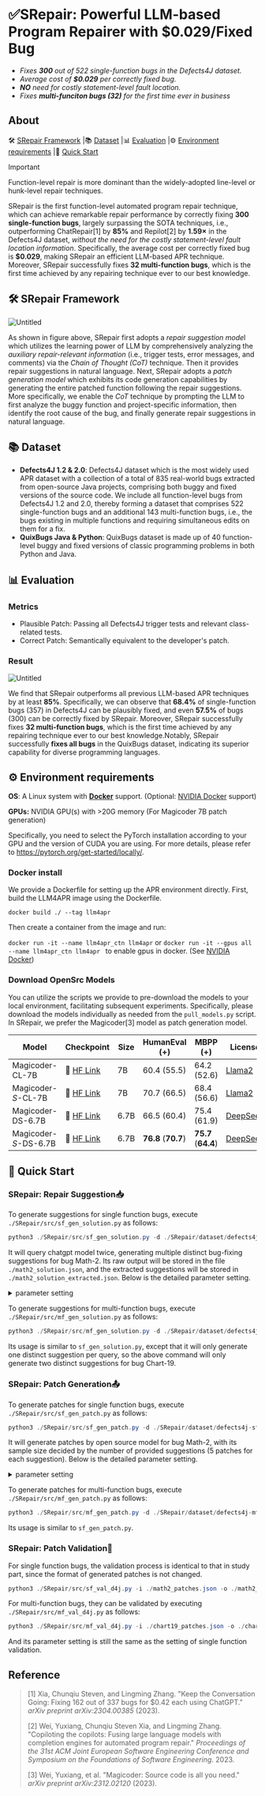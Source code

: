 # ✅SRepair: Powerful LLM-based Program Repairer with $0.029/Fixed Bug

- *Fixes **300** out of 522 single-function bugs in the Defects4J dataset.*
- *Average cost of **$0.029** per correctly fixed bug.*
- ***NO** need for costly statement-level fault location.*
- *Fixes **multi-funciton bugs (32)** for the first time ever in business*

## About

<p align="left">
🛠️&nbsp;<a href="#%EF%B8%8F-srepair-framework">SRepair Framework</a>
|📚&nbsp;<a href="#-dataset">Dataset</a>
|📊&nbsp;<a href="#-evaluation">Evaluation</a>
|⚙️&nbsp;<a href="#%EF%B8%8F-environment-requirements">Environment requirements</a>
|🚀&nbsp;<a href="#-quick-start">Quick Start</a>
</p>

> [!IMPORTANT]
> Function-level repair is more dominant than the widely-adopted line-level or hunk-level repair techniques.

SRepair is the first function-level automated program repair technique, which can achieve remarkable repair performance by correctly fixing **300 single-function bugs**, largely surpassing the SOTA techniques, i.e., outperforming ChatRepair[1] by **85%** and Repilot[2] by **1.59×** in the Defects4J dataset, *without the need for the costly statement-level fault location information*. Specifically, the average cost per correctly fixed bug is **$0.029**, making SRepair an efficient LLM-based APR technique. Moreover, SRepair successfully fixes **32 multi-function bugs**, which is the first time achieved by any repairing technique ever to our best knowledge.

## 🛠️ SRepair Framework

![Untitled](./resource/SRepair_framework.png)

As shown in figure above, SRepair first adopts a *repair suggestion mode*l which utilizes the learning power of LLM by comprehensively analyzing the *auxiliary repair-relevant information* (i.e., trigger tests, error messages, and comments) via the *Chain of Thought (CoT)* technique. Then it provides repair suggestions in natural language. Next, SRepair adopts a *patch generation model* which exhibits its code generation capabilities by generating the entire patched function following the repair suggestions. More specifically, we enable the *CoT* technique by prompting the LLM to first analyze the buggy function and project-specific information, then identify the root cause of the bug, and finally generate repair suggestions in natural language.

## 📚 Dataset 

- **Defects4J 1.2 & 2.0**: Defects4J dataset which is the most widely used APR dataset with a collection of a total of 835 real-world bugs extracted from open-source Java projects, comprising both buggy and fixed versions of the source code. We include all function-level bugs from Defects4J 1.2 and 2.0, thereby forming a dataset that comprises 522 single-function bugs and an additional 143 multi-function bugs, i.e., the bugs existing in multiple functions and requiring simultaneous edits on them for a fix.
- **QuixBugs Java & Python**: QuixBugs dataset is made up of 40 function-level buggy and fixed versions of classic programming problems in both Python and Java.

## 📊 Evaluation

### Metrics

- Plausible Patch: Passing all Defects4J trigger tests and relevant class-related tests.
- Correct Patch: Semantically equivalent to the developer's patch.

### Result

![Untitled](./resource/SRepair_SF.png)

We find that SRepair outperforms all previous LLM-based APR techniques by at least **85%**. Specifically, we can observe that **68.4%** of single-function bugs (357) in Defects4J can be plausibly fixed, and even **57.5%** of bugs (300) can be correctly fixed by SRepair. Moreover, SRepair successfully fixes **32 multi-function bugs**, which is the first time achieved by any repairing technique ever to our best knowledge.Notably, SRepair successfully **fixes all bugs** in the QuixBugs dataset, indicating its superior capability for diverse programming languages.


## ⚙️ Environment requirements

**OS**: A Linux system with **[Docker](https://docs.docker.com/engine/install/)** support. (Optional: [NVIDIA Docker](https://github.com/NVIDIA/nvidia-docker) support)

**GPUs:** NVIDIA GPU(s) with >20G memory (For Magicoder 7B patch generation)

Specifically, you need to select the PyTorch installation according to your GPU and the version of CUDA you are using. For more details, please refer to https://pytorch.org/get-started/locally/.

### Docker install

We provide a Dockerfile for setting up the APR environment directly. First, build the LLM4APR image using the Dockerfile.

```docker build ./ --tag llm4apr```

Then create a container from the image and run:

```docker run -it --name llm4apr_ctn llm4apr```
or 
```docker run -it --gpus all --name llm4apr_ctn llm4apr ```
to enable gpus in docker. (See [NVIDIA Docker](https://github.com/NVIDIA/nvidia-docker))

### Download OpenSrc Models

You can utilize the scripts we provide to pre-download the models to your local environment, facilitating subsequent experiments. Specifically, please download the models individually as needed from the `pull_models.py` script. In SRepair, we prefer the Magicoder[3] model as patch generation model.

| Model                 | Checkpoint                                                   | Size | HumanEval (+)       | MBPP (+)            | License                                                      |
| --------------------- | ------------------------------------------------------------ | ---- | ------------------- | ------------------- | ------------------------------------------------------------ |
| Magicoder-CL-7B       | 🤗 [HF Link](https://huggingface.co/ise-uiuc/Magicoder-CL-7B) | 7B   | 60.4 (55.5)         | 64.2 (52.6)         | [Llama2](https://ai.meta.com/llama/license/)                 |
| Magicoder-*S*-CL-7B   | 🤗 [HF Link](https://huggingface.co/ise-uiuc/Magicoder-S-CL-7B) | 7B   | 70.7 (66.5)         | 68.4 (56.6)         | [Llama2](https://ai.meta.com/llama/license/)                 |
| Magicoder-DS-6.7B     | 🤗 [HF Link](https://huggingface.co/ise-uiuc/Magicoder-DS-6.7B) | 6.7B | 66.5 (60.4)         | 75.4 (61.9)         | [DeepSeek](https://github.com/deepseek-ai/DeepSeek-Coder/blob/main/LICENSE-MODEL) |
| Magicoder-*S*-DS-6.7B | 🤗 [HF Link](https://huggingface.co/ise-uiuc/Magicoder-S-DS-6.7B) | 6.7B | **76.8** (**70.7**) | **75.7** (**64.4**) | [DeepSeek](https://github.com/deepseek-ai/DeepSeek-Coder/blob/main/LICENSE-MODEL) |

## 🚀 Quick Start

### SRepair: Repair Suggestion📥

To generate suggestions for single function bugs, execute `./SRepair/src/sf_gen_solution.py` as follows:

```java
python3 ./SRepair/src/sf_gen_solution.py -d ./SRepair/dataset/defects4j-sf.json -o ./math2_solution.json -s 2 -bug Math-2
```

It will query chatgpt model twice, generating multiple distinct bug-fixing suggestions for bug Math-2. Its raw output will be stored in the file `./math2_solution.json`, and the extracted suggestions will be stored in `./math2_solution_extracted.json`. Below is the detailed parameter setting. 

<details><summary>parameter setting</summary>
<div>


  Below, we will provide a detailed explanation of the parameters for this method:

  - `d`: Specifies the path to the dataset. This argument is required.
  - `o`: Specifies the path to the raw output. This argument is required.
  - `eo`: Specified the path to extracted suggestions. This argument is optional.
  - `s`: Specifies the sample size. This argument is optional, with a default value of 1.
  - `bug`: Specifies the bug to generate suggestion for. This argument is optional.

  These parameters are used to configure and control the behavior of the program when generating suggestions.
</div>
</details>

To generate suggestions for multi-function bugs, execute `./SRepair/src/mf_gen_solution.py` as follows:

```java
python3 ./SRepair/src/mf_gen_solution.py -d ./SRepair/dataset/defects4j-mf.json -o ./chart19_solution.json -s 2 -bug Chart-19
```

Its usage is similar to `sf_gen_solution.py`, except that it will only generate one distinct suggestion per query, so the above command will only generate two distinct suggestions for bug Chart-19.

### SRepair: Patch Generation📤

To generate patches for single function bugs, execute `./SRepair/src/sf_gen_patch.py` as follows:

```java
python3 ./SRepair/src/sf_gen_patch.py -d ./SRepair/dataset/defects4j-sf.json -s ./math2_solution_extracted.json -o ./math2_patches.json -bug Math-2
```

It will generate patches by open source model for bug Math-2, with its sample size decided by the number of provided suggestions (5 patches for each suggestion). Below is the detailed parameter setting. 

<details><summary>parameter setting</summary>
<div>



Below, we will provide a detailed explanation of the parameters for this method:

- `d`: Specifies the path to the dataset. This argument is required.
- `s`: Specifies the path to the suggestions. This argument is required.
- `o`: Specifies the path to the generated patch. This argument is required.

- `bug`: Specifies the bug to generate suggestion for. This argument is optional.
  </div>
  </details>

To generate patches for multi-function bugs, execute `./SRepair/src/mf_gen_patch.py` as follows:

```java
python3 ./SRepair/src/mf_gen_patch.py -d ./SRepair/dataset/defects4j-mf.json -s ./chart19_solution_extracted.json -o ./chart19_patches.json -bug Chart-19
```

Its usage is similar to `sf_gen_patch.py`.

### SRepair: Patch Validation📇

For single function bugs, the validation process is identical to that in study part, since the format of generated patches is not changed.

```java
python3 ./SRepair/src/sf_val_d4j.py -i ./math2_patches.json -o ./math2_patches_val -d ./SRepair/dataset/defects4j-sf.json
```

For multi-function bugs, they can be validated by executing `./SRepair/src/mf_val_d4j.py` as follows:

```java
python3 ./SRepair/src/mf_val_d4j.py -i ./chart19_patches.json -o ./chart19_patches_val -d ./SRepair/dataset/defects4j-mf.json
```

And its parameter setting is still the same as the setting of single function validation.

## Reference

> [1] Xia, Chunqiu Steven, and Lingming Zhang. "Keep the Conversation Going: Fixing 162 out of 337 bugs for $0.42 each using ChatGPT." *arXiv preprint arXiv:2304.00385* (2023).
>
> [2] Wei, Yuxiang, Chunqiu Steven Xia, and Lingming Zhang. "Copiloting the copilots: Fusing large language models with completion engines for automated program repair." *Proceedings of the 31st ACM Joint European Software Engineering Conference and Symposium on the Foundations of Software Engineering*. 2023.
>
> [3] Wei, Yuxiang, et al. "Magicoder: Source code is all you need." *arXiv preprint arXiv:2312.02120* (2023).
